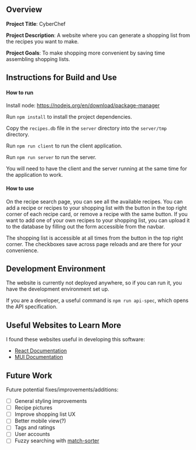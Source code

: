 ## Overview

**Project Title**: CyberChef

**Project Description**: A website where you can generate a shopping list from the recipes you want to make.

**Project Goals**: To make shopping more convenient by saving time assembling shopping lists.

## Instructions for Build and Use

#### How to run

Install node: https://nodejs.org/en/download/package-manager

Run `npm install` to install the project dependencies.

Copy the `recipes.db` file in the `server` directory into the `server/tmp` directory.

Run `npm run client` to run the client application.

Run `npm run server` to run the server.

You will need to have the client and the server running at the same time for the application to work.

#### How to use

On the recipe search page, you can see all the available recipes. You can add a recipe or recipes to your shopping list with the button in the top right corner of each recipe card, or remove a recipe with the same button. If you want to add one of your own recipes to your shopping list, you can upload it to the database by filling out the form accessible from the navbar.

The shopping list is accessible at all times from the button in the top right corner. The checkboxes save across page reloads and are there for your convenience.

## Development Environment

The website is currently not deployed anywhere, so if you can run it, you have the development environment set up.

If you are a developer, a useful command is `npm run api-spec`, which opens the API specification.

## Useful Websites to Learn More

I found these websites useful in developing this software:

-   [React Documentation](https://react.dev/)
-   [MUI Documentation](https://mui.com/)

## Future Work

Future potential fixes/improvements/additions:

-   [ ] General styling improvements
-   [ ] Recipe pictures
-   [ ] Improve shopping list UX
-   [ ] Better mobile view(?)
-   [ ] Tags and ratings
-   [ ] User accounts
-   [ ] Fuzzy searching with [match-sorter](https://github.com/kentcdodds/match-sorter)
